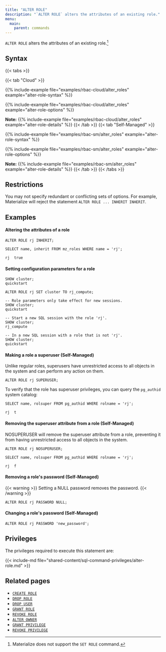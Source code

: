 ```yaml
---
title: "ALTER ROLE"
description: "`ALTER ROLE` alters the attributes of an existing role."
menu:
  main:
    parent: commands
---
```


`ALTER ROLE` alters the attributes of an existing role.[^1]

[^1]: Materialize does not support the `SET ROLE` command.

## Syntax


{{< tabs >}}

{{< tab "Cloud" >}}

{{% include-example file="examples/rbac-cloud/alter_roles" example="alter-role-syntax" %}}

{{% include-example file="examples/rbac-cloud/alter_roles"
example="alter-role-options" %}}

**Note:** 
{{% include-example file="examples/rbac-cloud/alter_roles"
example="alter-role-details" %}}
{{< /tab >}}
{{< tab "Self-Managed" >}}

{{% include-example file="examples/rbac-sm/alter_roles" example="alter-role-syntax" %}}

{{% include-example file="examples/rbac-sm/alter_roles"
example="alter-role-options" %}}

**Note:** 
{{% include-example file="examples/rbac-sm/alter_roles"
example="alter-role-details" %}}
{{< /tab >}}
{{< /tabs >}}

## Restrictions

You may not specify redundant or conflicting sets of options. For example,
Materialize will reject the statement `ALTER ROLE ... INHERIT INHERIT`.

## Examples

#### Altering the attributes of a role

```mzsql
ALTER ROLE rj INHERIT;
```
```mzsql
SELECT name, inherit FROM mz_roles WHERE name = 'rj';
```
```nofmt
rj  true
```

#### Setting configuration parameters for a role

```mzsql
SHOW cluster;
quickstart

ALTER ROLE rj SET cluster TO rj_compute;

-- Role parameters only take effect for new sessions.
SHOW cluster;
quickstart

-- Start a new SQL session with the role 'rj'.
SHOW cluster;
rj_compute

-- In a new SQL session with a role that is not 'rj'.
SHOW cluster;
quickstart
```


#### Making a role a superuser  (Self-Managed)

Unlike regular roles, superusers have unrestricted access to all objects in the system and can perform any action on them.

```mzsql
ALTER ROLE rj SUPERUSER;
```

To verify that the role has superuser privileges, you can query the `pg_authid` system catalog:

```mzsql
SELECT name, rolsuper FROM pg_authid WHERE rolname = 'rj';
```

```nofmt
rj  t
```

#### Removing the superuser attribute from a role (Self-Managed)

NOSUPERUSER will remove the superuser attribute from a role, preventing it from having unrestricted access to all objects in the system.

```mzsql
ALTER ROLE rj NOSUPERUSER;
```

```mzsql
SELECT name, rolsuper FROM pg_authid WHERE rolname = 'rj';
```

```nofmt
rj  f
```

#### Removing a role's password (Self-Managed)

{{< warning >}}
Setting a NULL password removes the password.
{{< /warning >}}

```mzsql
ALTER ROLE rj PASSWORD NULL;
```

#### Changing a role's password (Self-Managed)

```mzsql
ALTER ROLE rj PASSWORD 'new_password';
```
## Privileges

The privileges required to execute this statement are:

{{< include-md file="shared-content/sql-command-privileges/alter-role.md" >}}

## Related pages

- [`CREATE ROLE`](../create-role)
- [`DROP ROLE`](../drop-role)
- [`DROP USER`](../drop-user)
- [`GRANT ROLE`](../grant-role)
- [`REVOKE ROLE`](../revoke-role)
- [`ALTER OWNER`](../alter-owner)
- [`GRANT PRIVILEGE`](../grant-privilege)
- [`REVOKE PRIVILEGE`](../revoke-privilege)
